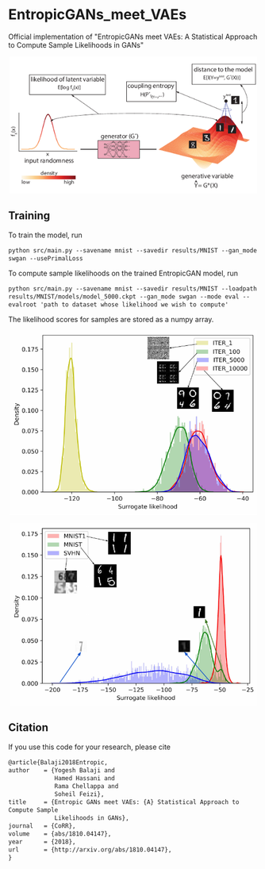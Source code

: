 # EntropicGANs_meet_VAEs
Official implementation of "EntropicGANs meet VAEs: A Statistical Approach to Compute Sample Likelihoods in GANs"

<p align="center">
  <img src="figs/framework.png" width="500">
</p>

## Training 
To train the model, run
```
python src/main.py --savename mnist --savedir results/MNIST --gan_mode swgan --usePrimalLoss
```

To compute sample likelihoods on the trained EntropicGAN model, run
```
python src/main.py --savename mnist --savedir results/MNIST --loadpath results/MNIST/models/model_5000.ckpt --gan_mode swgan --mode eval --evalroot 'path to dataset whose likelihood we wish to compute'
```

The likelihood scores for samples are stored as a numpy array.

<p align="center">
  <img src="figs/LL_iterations_ICML.png" width="500">
</p>

<p align="center">
  <img src="figs/LL_datasets_ICML.png" width="500">
</p>

## Citation

If you use this code for your research, please cite

    @article{Balaji2018Entropic,
    author    = {Yogesh Balaji and
                 Hamed Hassani and
                 Rama Chellappa and
                 Soheil Feizi},
    title     = {Entropic GANs meet VAEs: {A} Statistical Approach to Compute Sample
                 Likelihoods in GANs},
    journal   = {CoRR},
    volume    = {abs/1810.04147},
    year      = {2018},
    url       = {http://arxiv.org/abs/1810.04147},
    }

